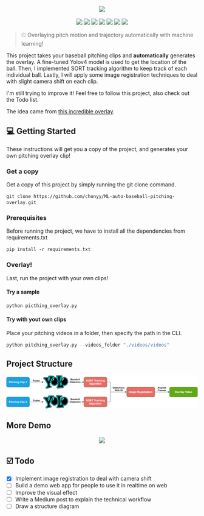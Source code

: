 <p align=center>
    <img src="img/2_balls.gif">
</p>

<p align=center>
    <a target="_blank" href="https://travis-ci.com/chonyy/ML-auto-baseball-pitching-overlay" title="Build Status"><img src="https://travis-ci.com/chonyy/ML-auto-baseball-pitching-overlay.svg?branch=master"></a>
    <a target="_blank" href="#" title="language count"><img src="https://img.shields.io/github/languages/count/chonyy/ML-auto-baseball-pitching-overlay"></a>
    <a target="_blank" href="#" title="top language"><img src="https://img.shields.io/github/languages/top/chonyy/ML-auto-baseball-pitching-overlay?color=orange"></a>
    <a target="_blank" href="https://img.shields.io/github/pipenv/locked/python-version/chonyy/daily-nba" title="Python version"><img src="https://img.shields.io/github/pipenv/locked/python-version/chonyy/daily-nba?color=green"></a>
    <a target="_blank" href="https://opensource.org/licenses/MIT" title="License: MIT"><img src="https://img.shields.io/badge/License-MIT-blue.svg"></a>
    <a target="_blank" href="#" title="repo size"><img src="https://img.shields.io/github/repo-size/chonyy/ML-auto-baseball-pitching-overlay"></a>
    <a target="_blank" href="http://makeapullrequest.com" title="PRs Welcome"><img src="https://img.shields.io/badge/PRs-welcome-brightgreen.svg"></a>
</p>

> ⚾ Overlaying pitch motion and trajectory automatically with machine learning!

This project takes your baseball pitching clips and **automatically** generates the overlay. A fine-tuned Yolov4 model is used to get the location of the ball. Then, I implemented SORT tracking algorithm to keep track of each individual ball. Lastly, I will apply some image registration techniques to deal with slight camera shift on each clip.

I'm still trying to improve it! Feel free to follow this project, also check out the Todo list. 

The idea came from [this incredible overlay](https://www.youtube.com/watch?v=jUbAAurrnwU&ab_channel=YuTubeKs).

## 💻 Getting Started

These instructions will get you a copy of the project, and generates your own pitching overlay clip!

### Get a copy

Get a copy of this project by simply running the git clone command.

``` git
git clone https://github.com/chonyy/ML-auto-baseball-pitching-overlay.git
```

### Prerequisites

Before running the project, we have to install all the dependencies from requirements.txt

``` pip
pip install -r requirements.txt
```

### Overlay!

Last, run the project with your own clips!

#### Try a sample

``` python
python picthing_overlay.py
```

#### Try with yout own clips

Place your pitching videos in a folder, then specify the path in the CLI.

``` python
python pitching_overlay.py --videos_folder "./videos/videos"
```

## Project Structure

<p align=center>
    <img src="img/structure.png">
</p>

## More Demo

<p align=center>
    <img src="img/4_balls.gif">
</p>

## ☑️ Todo

- [X] Implement image registration to deal with camera shift
- [ ] Build a demo web app for people to use it in realtime on web
- [ ] Improve the visual effect
- [ ] Write a Medium post to explain the technical workflow
- [ ] Draw a structure diagram
